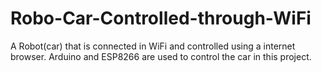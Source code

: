 # Robo-Car-Controlled-through-WiFi
A Robot(car) that is connected in WiFi and controlled using a internet browser. Arduino and ESP8266 are used to control the car in this project.
